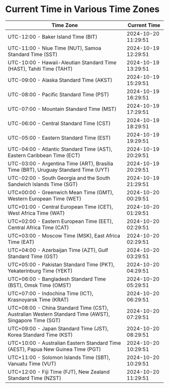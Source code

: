 # Current Time in Various Time Zones

| Time Zone | Current Time |
|-----------|--------------|
| UTC-12:00 - Baker Island Time (BIT) | 2024-10-20 11:29:51 |
| UTC-11:00 - Niue Time (NUT), Samoa Standard Time (SST) | 2024-10-19 12:29:51 |
| UTC-10:00 - Hawaii-Aleutian Standard Time (HAST), Tahiti Time (TAHT) | 2024-10-19 13:29:51 |
| UTC-09:00 - Alaska Standard Time (AKST) | 2024-10-19 15:29:51 |
| UTC-08:00 - Pacific Standard Time (PST) | 2024-10-19 16:29:51 |
| UTC-07:00 - Mountain Standard Time (MST) | 2024-10-19 17:29:51 |
| UTC-06:00 - Central Standard Time (CST) | 2024-10-19 18:29:51 |
| UTC-05:00 - Eastern Standard Time (EST) | 2024-10-19 19:29:51 |
| UTC-04:00 - Atlantic Standard Time (AST), Eastern Caribbean Time (ECT) | 2024-10-19 20:29:51 |
| UTC-03:00 - Argentina Time (ART), Brasília Time (BRT), Uruguay Standard Time (UYT) | 2024-10-19 20:29:51 |
| UTC-02:00 - South Georgia and the South Sandwich Islands Time (SGT) | 2024-10-19 21:29:51 |
| UTC±00:00 - Greenwich Mean Time (GMT), Western European Time (WET) | 2024-10-20 00:29:51 |
| UTC+01:00 - Central European Time (CET), West Africa Time (WAT) | 2024-10-20 01:29:51 |
| UTC+02:00 - Eastern European Time (EET), Central Africa Time (CAT) | 2024-10-20 02:29:51 |
| UTC+03:00 - Moscow Time (MSK), East Africa Time (EAT) | 2024-10-20 02:29:51 |
| UTC+04:00 - Azerbaijan Time (AZT), Gulf Standard Time (GST) | 2024-10-20 03:29:51 |
| UTC+05:00 - Pakistan Standard Time (PKT), Yekaterinburg Time (YEKT) | 2024-10-20 04:29:51 |
| UTC+06:00 - Bangladesh Standard Time (BST), Omsk Time (OMST) | 2024-10-20 05:29:51 |
| UTC+07:00 - Indochina Time (ICT), Krasnoyarsk Time (KRAT) | 2024-10-20 06:29:51 |
| UTC+08:00 - China Standard Time (CST), Australian Western Standard Time (AWST), Singapore Time (SGT) | 2024-10-20 07:29:51 |
| UTC+09:00 - Japan Standard Time (JST), Korea Standard Time (KST) | 2024-10-20 08:29:51 |
| UTC+10:00 - Australian Eastern Standard Time (AEST), Papua New Guinea Time (PGT) | 2024-10-20 10:29:51 |
| UTC+11:00 - Solomon Islands Time (SBT), Vanuatu Time (VUT) | 2024-10-20 10:29:51 |
| UTC+12:00 - Fiji Time (FJT), New Zealand Standard Time (NZST) | 2024-10-20 11:29:51 |
